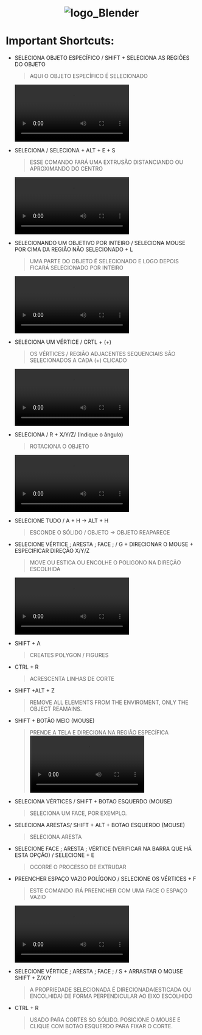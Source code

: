 <h1 align="center"><img  alt="logo_Blender"  src="https://user-images.githubusercontent.com/59892368/108612678-aa6fb380-73c9-11eb-8e5c-37e31d7c9256.png"></img> </h1>

<h1> Important Shortcuts: </h1>

<ul>
  
  
   <li>
  SELECIONA OBJETO ESPECÍFICO /  SHIFT + SELECIONA AS REGIÕES DO OBJETO
  
  
  > AQUI O OBJETO ESPECÍFICO É SELECIONADO
  
   <video  alt="gif_"  src="https://user-images.githubusercontent.com/59892368/116322089-b729d280-a791-11eb-80d9-a2a1cace330c.mp4"></video>
  
    

  </li>
  
  
  <li>
  SELECIONA /  SELECIONA + ALT + E + S
    
> ESSE COMANDO FARÁ UMA EXTRUSÃO DISTANCIANDO OU APROXIMANDO DO CENTRO


  <video  alt="gif_"  src="https://user-images.githubusercontent.com/59892368/116324171-040fa800-a796-11eb-9758-9e84f32f2c33.mp4"></video>



  </li>
  
  
   <li>
  SELECIONANDO UM OBJETIVO POR INTEIRO /  SELECIONA   MOUSE POR CIMA DA REGIÃO NÃO SELECIONADO + L
    
> UMA PARTE DO OBJETO É SELECIONADO E LOGO DEPOIS FICARÁ SELECIONADO POR INTEIRO
 
 <video  alt="gif_"  src="https://user-images.githubusercontent.com/59892368/117580382-1363ef00-b0ce-11eb-8d4f-88a29109c8e6.mp4"></video>



  </li>
  
  
  <li>
  SELECIONA UM VÉRTICE /  CRTL + (+)
    
> OS VÉRTICES / REGIÃO ADJACENTES SEQUENCIAIS SÃO SELECIONADOS A CADA (+) CLICADO

 <video  alt="gif_"  src="https://user-images.githubusercontent.com/59892368/117580416-32fb1780-b0ce-11eb-8cc7-52c2bf0ebfb4.mp4"></video>





  </li>
  
   <li>
  SELECIONA /  R + X/Y/Z/  (Indique o ângulo)
    
> ROTACIONA O OBJETO 


  <video  alt="gif_"  src="https://user-images.githubusercontent.com/59892368/117580267-946eb680-b0cd-11eb-849b-550f7ccb49f2.mp4"></video>



  </li>
  
  
  <li>
  SELECIONE TUDO /  A + H   ->   ALT + H
    
> ESCONDE O SÓLIDO / OBJETO  -> OBJETO REAPARECE
  </li>
  
   <li>
  SELECIONE VÉRTICE ; ARESTA ; FACE ;  / G + DIRECIONAR O MOUSE + ESPECIFICAR DIREÇÃO X/Y/Z
    
> MOVE OU ESTICA OU ENCOLHE O POLIGONO NA DIREÇÃO ESCOLHIDA

<video  alt="gif_"  src="https://user-images.githubusercontent.com/59892368/117581314-88d1be80-b0d2-11eb-8bc9-a3f99e0e507e.mp4"></video>

  </li>
  
  
  
  <li>
  SHIFT + A 
    
>CREATES POLYGON / FIGURES
  </li>
  
  

  <li>
   CTRL + R
    
> ACRESCENTA LINHAS DE CORTE
  </li>
  
  
   <li>
  
   SHIFT +ALT + Z
    
>REMOVE ALL ELEMENTS FROM THE ENVIROMENT, ONLY THE OBJECT REAMAINS. 
  </li>
  
  
   <li>
  
   SHIFT + BOTÃO MEIO (MOUSE)
    
> PRENDE A TELA E DIRECIONA NA REGIÃO ESPECÍFICA
<video  alt="gif_"  src="https://user-images.githubusercontent.com/59892368/117581101-7c009b00-b0d1-11eb-9dd9-b6f717b164cc.mp4"></video>

  </li>
  
  
  <li>
  
  SELECIONA VÉRTICES /  SHIFT + BOTAO ESQUERDO (MOUSE) 
    
> SELECIONA UM FACE, POR EXEMPLO.
  </li>
  
   <li>
  
  SELECIONA ARESTAS/  SHIFT + ALT + BOTAO ESQUERDO (MOUSE) 
    
> SELECIONA ARESTA
  </li>
  
  
  
   
  <li>
  
  SELECIONE FACE ; ARESTA ; VÉRTICE (VERIFICAR NA BARRA QUE HÁ ESTA OPÇÃO) / SELECIONE +  E
    
> OCORRE O PROCESSO DE EXTRUDAR
  </li>
  
  <li>
  
  PREENCHER ESPAÇO VAZIO POLÍGONO / SELECIONE OS VÉRTICES + F
    
> ESTE COMANDO IRÁ PREENCHER COM UMA FACE O ESPAÇO VAZIO
 
 <video  alt="gif_"  src="https://user-images.githubusercontent.com/59892368/117580530-b61c6d80-b0ce-11eb-8072-7c9cf782eb2b.mp4"></video>

  </li>
  
  
  <li>
  
  SELECIONE VÉRTICE ; ARESTA ; FACE ;  /  S + ARRASTAR O MOUSE  SHIFT + Z/X/Y
    
> A PROPRIEDADE SELECIONADA É DIRECIONADA(ESTICADA OU ENCOLHIDA) DE FORMA PERPENDICULAR AO EIXO ESCOLHIDO









  </li>
  
  
   <li>
  
   CTRL + R 
    
> USADO PARA CORTES SO SÓLIDO. POSICIONE O MOUSE E CLIQUE COM BOTAO ESQUERDO PARA FIXAR O CORTE.
  </li>
  
 
  
 </ul>
